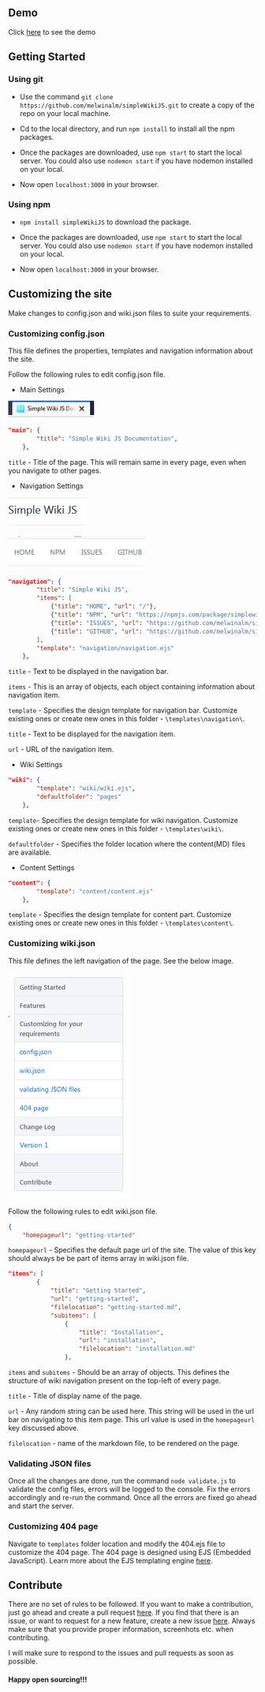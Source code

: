 ## Demo

Click [here](http://simplewikijs-env.uvxbzunvrr.ap-south-1.elasticbeanstalk.com/pages/getting-started) to see the demo

## Getting Started

### Using git

- Use the command `git clone https://github.com/melwinalm/simpleWikiJS.git` to create a copy of the repo on your local machine.

- Cd to the local directory, and run `npm install` to install all the npm packages.

- Once the packages are downloaded, use `npm start` to start the local server. You could also use `nodemon start` if you have nodemon installed on your local.

- Now open `localhost:3000` in your browser.

### Using npm 

- `npm install simpleWikiJS` to download the package.

- Once the packages are downloaded, use `npm start` to start the local server. You could also use `nodemon start` if you have nodemon installed on your local.

- Now open `localhost:3000` in your browser.

## Customizing the site

Make changes to config.json and wiki.json files to suite your requirements.

### Customizing config.json

This file defines the properties, templates and navigation information about the site.

Follow the following rules to edit config.json file.

- Main Settings

![main settings image](public/assets/main-settings.png)

```json
"main": {
        "title": "Simple Wiki JS Documentation",
    },
```

`title` - Title of the page. This will remain same in every page, even when you navigate to other pages.

- Navigation Settings

![navigation settings image](public/assets/navigation-settings-1.png)

![navigation settings image](public/assets/navigation-settings-2.png)

```json
"navigation": {
        "title": "Simple Wiki JS",
        "items": [
            {"title": "HOME", "url": "/"},
            {"title": "NPM", "url": "https://npmjs.com/package/simplewikijs"},
            {"title": "ISSUES", "url": "https://github.com/melwinalm/simplewikijs/issues"},
            {"title": "GITHUB", "url": "https://github.com/melwinalm/simplewikijs"}
        ],
        "template": "navigation/navigation.ejs"
    },
```

`title` - Text to be displayed in the navigation bar.

`items` - This is an array of objects, each object containing information about navigation item.

`template` - Specifies the design template for navigation bar. Customize existing ones or create new ones in this folder  - `\templates\navigation\`.

`title` - Text to be displayed for the navigation item.

`url` - URL of the navigation item.

- Wiki Settings

```json
"wiki": {
        "template": "wiki/wiki.ejs",
        "defaultfolder": "pages"
    },
```

`template`- Specifies the design template for wiki navigation. Customize existing ones or create new ones in this folder  - `\templates\wiki\`.

`defaultfolder` - Specifies the folder location where the content(MD) files are available.

- Content Settings

```json
"content": {
        "template": "content/content.ejs"
    },
```

`template` - Specifies the design template for content part. Customize existing ones or create new ones in this folder  - `\templates\content\`.

### Customizing wiki.json

This file defines the left navigation of the page. See the below image.

![wiki.json image](public/assets/wiki-json.png)

Follow the following rules to edit wiki.json file.

```json
{
    "homepageurl": "getting-started"
```

`homepageurl` - Specifies the default page url of the site. The value of this key should always be be part of items array in wiki.json file.

```json
"items": [
        {
            "title": "Getting Started",
            "url": "getting-started",
            "filelocation": "getting-started.md",
            "subitems": [
                {
                    "title": "Installation",
                    "url": "installation",
                    "filelocation": "installation.md"
                },
```

`items` and `subitems` - Should be an array of objects. This defines the structure of wiki navigation present on the top-left of every page.

`title` - Title of display name of the page.

`url` - Any random string can be used here. This string will be used in the url bar on navigating to this item page. This url value is used in the `homepageurl` key discussed above.

`filelocation` - name of the markdown file, to be rendered on the page.

### Validating JSON files

Once all the changes are done, run the command `node validate.js` to validate the config files, errors will be logged to the console. Fix the errors accordingly and re-run the command. Once all the errors are fixed go ahead and start the server.

### Customizing 404 page

Navigate to `templates` folder location and modify the 404.ejs file to customize the 404 page. The 404 page is designed using EJS (Embedded JavaScript). Learn more about the EJS templating engine [here](https://ejs.co/#docs).

## Contribute

There are no set of rules to be followed. If you want to make a contribution, just go ahead and create a pull request [here](https://github.com/melwinalm/simplewikijs/pulls). If you find that there is an issue, or want to request for a new feature, create a new issue [here](https://github.com/melwinalm/simplewikijs/issues). Always make sure that you provide proper information, screenhots etc. when contributing. 

I will make sure to respond to the issues and pull requests as soon as possible.

#### Happy open sourcing!!!